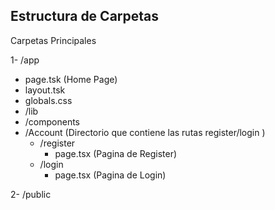 ## Estructura de Carpetas 

Carpetas Principales 

1- /app 
   * page.tsk (Home Page)
   * layout.tsk 
   * globals.css
   * /lib
   * /components
   * /Account (Directorio que contiene las rutas register/login )
     * /register 
       * page.tsx (Pagina de Register)
     * /login
       * page.tsx (Pagina de Login)
       
2- /public